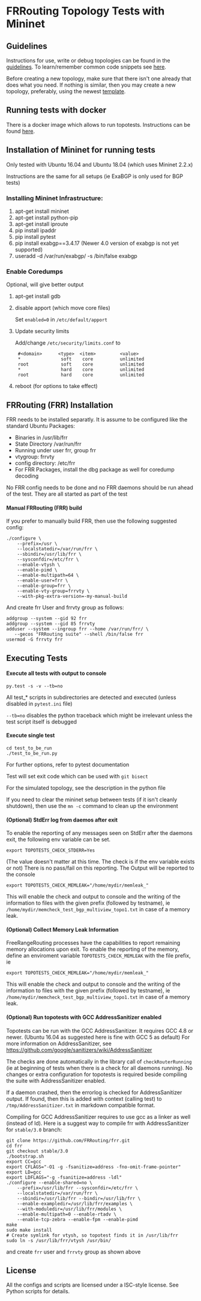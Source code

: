 # FRRouting Topology Tests with Mininet

## Guidelines

Instructions for  use, write or debug topologies can be found in the
[guidelines](GUIDELINES.md). To learn/remember common code snippets see
[here](SNIPPETS.md).

Before creating a new topology, make sure that there isn't one already
that does what you need. If nothing is similar, then you may create a
new topology, preferably, using the newest
[template](example-test/test_template.py).

## Running tests with docker

There is a docker image which allows to run topotests. Instructions can be
found [here](docker/README.md).

## Installation of Mininet for running tests
Only tested with Ubuntu 16.04 and Ubuntu 18.04 (which uses Mininet 2.2.x)

Instructions are the same for all setups (ie ExaBGP is only used for BGP 
tests)

### Installing Mininet Infrastructure:

1. apt-get install mininet
2. apt-get install python-pip
3. apt-get install iproute
4. pip install ipaddr
5. pip install pytest
6. pip install exabgp==3.4.17
   (Newer 4.0 version of exabgp is not yet supported)
7. useradd -d /var/run/exabgp/ -s /bin/false exabgp

### Enable Coredumps
Optional, will give better output

1. apt-get install gdb
2. disable apport (which move core files)

	Set `enabled=0` in `/etc/default/apport`
		
3. Update security limits

	Add/change `/etc/security/limits.conf` to
	
		#<domain>      <type>  <item>         <value>
		*               soft    core          unlimited
		root            soft    core          unlimited
		*               hard    core          unlimited
		root            hard    core          unlimited
 
4. reboot (for options to take effect)

## FRRouting (FRR) Installation
FRR needs to be installed separatly. It is assume to be configured 
like the standard Ubuntu Packages:

- Binaries in /usr/lib/frr
- State Directory /var/run/frr
- Running under user frr, group frr
- vtygroup: frrvty
- config directory: /etc/frr
- For FRR Packages, install the dbg package as well for coredump decoding

No FRR config needs to be done and no FRR daemons should be run ahead
of the test. They are all started as part of the test

#### Manual FRRouting (FRR) build

If you prefer to manually build FRR, then use the following suggested config:

	./configure \
		--prefix=/usr \
		--localstatedir=/var/run/frr \
		--sbindir=/usr/lib/frr \
		--sysconfdir=/etc/frr \
		--enable-vtysh \
		--enable-pimd \
		--enable-multipath=64 \
		--enable-user=frr \
		--enable-group=frr \
		--enable-vty-group=frrvty \
		--with-pkg-extra-version=-my-manual-build

And create frr User and frrvty group as follows:

	addgroup --system --gid 92 frr
	addgroup --system --gid 85 frrvty
	adduser --system --ingroup frr --home /var/run/frr/ \
	   --gecos "FRRouting suite" --shell /bin/false frr
	usermod -G frrvty frr

## Executing Tests

#### Execute all tests with output to console

	py.test -s -v --tb=no

All test_* scripts in subdirectories are detected and executed (unless
disabled in `pytest.ini` file)

`--tb=no` disables the python traceback which might be irrelevant unless the
test script itself is debugged

#### Execute single test

	cd test_to_be_run
	./test_to_be_run.py

For further options, refer to pytest documentation

Test will set exit code which can be used with `git bisect`

For the simulated topology, see the description in the python file

If you need to clear the mininet setup between tests (if it isn't cleanly
shutdown), then use the `mn -c` command to clean up the environment

#### (Optional) StdErr log from daemos after exit

To enable the reporting of any messages seen on StdErr after the
daemons exit, the following env variable can be set.

	export TOPOTESTS_CHECK_STDERR=Yes

(The value doesn't matter at this time. The check is if the env variable
exists or not)
There is no pass/fail on this reporting. The Output will be reported to
the console

	export TOPOTESTS_CHECK_MEMLEAK="/home/mydir/memleak_"

This will enable the check and output to console and the writing of
the information to files with the given prefix (followed by testname),
ie `/home/mydir/memcheck_test_bgp_multiview_topo1.txt` in case of a 
memory leak.

#### (Optional) Collect Memory Leak Information

FreeRangeRouting processes have the capabilities to report remaining memory
allocations upon exit. To enable the reporting of the memory, define an
enviroment variable `TOPOTESTS_CHECK_MEMLEAK` with the file prefix, ie

	export TOPOTESTS_CHECK_MEMLEAK="/home/mydir/memleak_"

This will enable the check and output to console and the writing of
the information to files with the given prefix (followed by testname),
ie `/home/mydir/memcheck_test_bgp_multiview_topo1.txt` in case of a 
memory leak.

#### (Optional) Run topotests with GCC AddressSanitizer enabled

Topotests can be run with the GCC AddressSanitizer. It requires GCC 4.8 or
newer. (Ubuntu 16.04 as suggested here is fine with GCC 5 as default)
For more information on AddressSanitizer, see 
https://github.com/google/sanitizers/wiki/AddressSanitizer

The checks are done automatically in the library call of `checkRouterRunning`
(ie at beginning of tests when there is a check for all daemons running).
No changes or extra configuration for topotests is required beside compiling
the suite with AddressSanitizer enabled.

If a daemon crashed, then the errorlog is checked for AddressSanitizer
output. If found, then this is added with context (calling test) to
`/tmp/AddressSanitizer.txt` in markdown compatible format.

Compiling for GCC AddressSanitizer requires to use gcc as a linker as well
(instead of ld). Here is a suggest way to compile frr with AddressSanitizer
for `stable/3.0` branch:

	git clone https://github.com/FRRouting/frr.git
	cd frr
	git checkout stable/3.0
	./bootstrap.sh
	export CC=gcc
	export CFLAGS="-O1 -g -fsanitize=address -fno-omit-frame-pointer"
	export LD=gcc
	export LDFLAGS="-g -fsanitize=address -ldl"
	./configure --enable-shared=no \
		--prefix=/usr/lib/frr --sysconfdir=/etc/frr \
		--localstatedir=/var/run/frr \
		--sbindir=/usr/lib/frr --bindir=/usr/lib/frr \
		--enable-exampledir=/usr/lib/frr/examples \
		--with-moduledir=/usr/lib/frr/modules \
		--enable-multipath=0 --enable-rtadv \
		--enable-tcp-zebra --enable-fpm --enable-pimd
	make
	sudo make install
	# Create symlink for vtysh, so topotest finds it in /usr/lib/frr
	sudo ln -s /usr/lib/frr/vtysh /usr/bin/

and create `frr` user and `frrvty` group as shown above

## License

All the configs and scripts are licensed under a ISC-style license. See
Python scripts for details.
